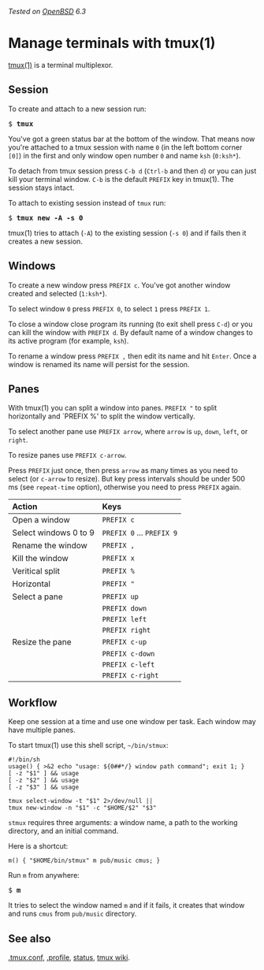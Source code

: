 _Tested on [OpenBSD](/openbsd/) 6.3_

# Manage terminals with tmux(1)

[tmux(1)](https://man.openbsd.org/tmux.1) is a terminal multiplexor.

## Session

To create and attach to a new session run:

<pre>
$ <b>tmux</b>
</pre>

You've got a green status bar at the bottom of the window. That
means now you're attached to a tmux session with name `0` (in the
left bottom corner `[0]`) in the first and only window open number
`0` and name `ksh` (`0:ksh*`).

To detach from tmux session press `C-b d` (`Ctrl-b` and then `d`)
or you can just kill your terminal window. `C-b` is the default
`PREFIX` key in tmux(1). The session stays intact.

To attach to existing session instead of `tmux` run:

<pre>
$ <b>tmux new -A -s 0</b>
</pre>

tmux(1) tries to attach (`-A`) to the existing session (`-s 0`) and if
fails then it creates a new session.

## Windows

To create a new window press `PREFIX c`. You've got
another window created and selected (`1:ksh*`).

To select window `0` press `PREFIX 0`, to select `1` press `PREFIX 1`.

To close a window close program its running (to exit shell press `C-d`)
or you can kill the window with `PREFIX d`. By default name of a window
changes to its active program (for example, `ksh`).

To rename a window press `PREFIX ,` then edit its name and hit `Enter`.
Once a window is renamed its name will persist for the session.

## Panes

With tmux(1) you can split a window into panes. `PREFIX "` to split
horizontally and `PREFIX %' to split the window vertically.

To select another pane use `PREFIX arrow`, where `arrow` is `up`,
`down`, `left`, or `right`.

To resize panes use `PREFIX c-arrow`.

Press `PREFIX` just once, then press `arrow` as many times as you need
to select (or `c-arrow` to resize).  But key press intervals should be
under 500 ms (see `repeat-time` option), otherwise you need to press
`PREFIX` again.


Action                | Keys
:--                   | :--
Open a window         | `PREFIX c`
Select windows 0 to 9 | `PREFIX 0` ... `PREFIX 9`
Rename the window     | `PREFIX ,`
Kill the window       | `PREFIX x`
Veritical split       | `PREFIX %`
Horizontal            | `PREFIX "`
Select a pane         | `PREFIX up`
                      | `PREFIX down`
                      | `PREFIX left`
                      | `PREFIX right`
Resize the pane       | `PREFIX c-up`
                      | `PREFIX c-down`
                      | `PREFIX c-left`
                      | `PREFIX c-right`

## Workflow

Keep one session at a time and use one window per task. Each window
may have multiple panes.

To start tmux(1) use this shell script, `~/bin/stmux`:

	#!/bin/sh
	usage() { >&2 echo "usage: ${0##*/} window path command"; exit 1; }
	[ -z "$1" ] && usage
	[ -z "$2" ] && usage
	[ -z "$3" ] && usage

	tmux select-window -t "$1" 2>/dev/null ||
	tmux new-window -n "$1" -c "$HOME/$2" "$3"

`stmux` requires three arguments: a window name, a path to the
working directory, and an initial command.

Here is a shortcut:

	m() { "$HOME/bin/stmux" m pub/music cmus; }

Run `m` from anywhere:

<pre>
$ <b>m</b>
</pre>

It tries to select the window named `m` and if it fails, it
creates that window and runs `cmus` from `pub/music` directory.

## See also

[.tmux.conf](/openbsd/tmux.conf),
[.profile](/openbsd/profile),
[status](/bin/status),
[tmux wiki](https://github.com/tmux/tmux/wiki).

